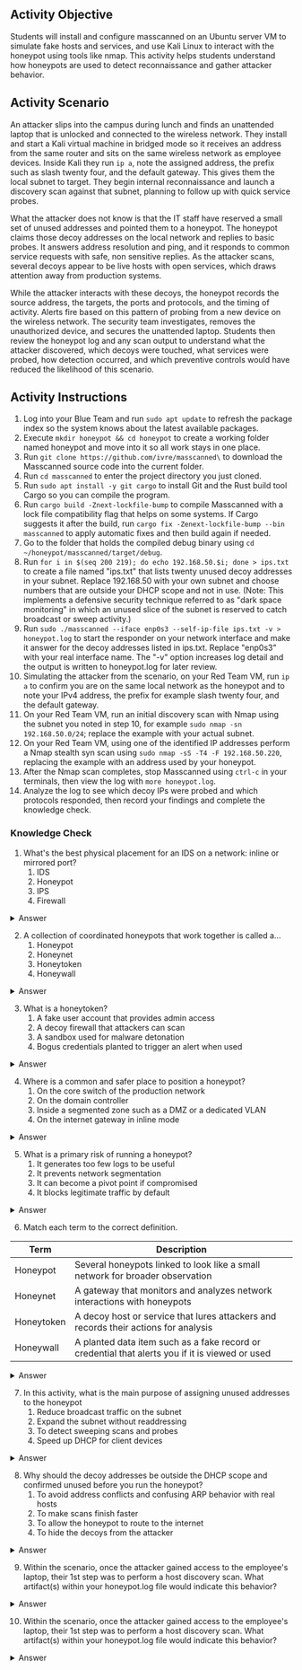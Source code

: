 ## Activity Objective
Students will install and configure masscanned on an Ubuntu server VM to simulate fake hosts and services, and use Kali Linux to interact with the honeypot using tools like nmap. This activity helps students understand how honeypots are used to detect reconnaissance and gather attacker behavior.

## Activity Scenario
An attacker slips into the campus during lunch and finds an unattended laptop that is unlocked and connected to the wireless network. They install and start a Kali virtual machine in bridged mode so it receives an address from the same router and sits on the same wireless network as employee devices. Inside Kali they run `ip a`, note the assigned address, the prefix such as slash twenty four, and the default gateway. This gives them the local subnet to target. They begin internal reconnaissance and launch a discovery scan against that subnet, planning to follow up with quick service probes.

What the attacker does not know is that the IT staff have reserved a small set of unused addresses and pointed them to a honeypot. The honeypot claims those decoy addresses on the local network and replies to basic probes. It answers address resolution and ping, and it responds to common service requests with safe, non sensitive replies. As the attacker scans, several decoys appear to be live hosts with open services, which draws attention away from production systems.

While the attacker interacts with these decoys, the honeypot records the source address, the targets, the ports and protocols, and the timing of activity. Alerts fire based on this pattern of probing from a new device on the wireless network. The security team investigates, removes the unauthorized device, and secures the unattended laptop. Students then review the honeypot log and any scan output to understand what the attacker discovered, which decoys were touched, what services were probed, how detection occurred, and which preventive controls would have reduced the likelihood of this scenario.

## Activity Instructions
1. Log into your Blue Team and run `sudo apt update` to refresh the package index so the system knows about the latest available packages.
2. Execute `mkdir honeypot && cd honeypot` to create a working folder named honeypot and move into it so all work stays in one place.
3. Run `git clone https://github.com/ivre/masscanned\` to download the Masscanned source code into the current folder.
4. Run `cd masscanned` to enter the project directory you just cloned.
5. Run `sudo apt install -y git cargo` to install Git and the Rust build tool Cargo so you can compile the program.
6. Run `cargo build -Znext-lockfile-bump` to compile Masscanned with a lock file compatibility flag that helps on some systems. If Cargo suggests it after the build, run `cargo fix -Zenext-lockfile-bump --bin masscanned` to apply automatic fixes and then build again if needed.
7. Go to the folder that holds the compiled debug binary using `cd ~/honeypot/masscanned/target/debug`.
8. Run `for i in $(seq 200 219); do echo 192.168.50.$i; done > ips.txt` to create a file named "ips.txt" that lists twenty unused decoy addresses in your subnet. Replace 192.168.50 with your own subnet and choose numbers that are outside your DHCP scope and not in use. (Note: This implements a defensive security technique referred to as "dark space monitoring" in which an unused slice of the subnet is reserved to catch broadcast or sweep activity.)
9. Run `sudo ./masscanned --iface enp0s3 --self-ip-file ips.txt -v > honeypot.log` to start the responder on your network interface and make it answer for the decoy addresses listed in ips.txt. Replace "enp0s3" with your real interface name. The "-v" option increases log detail and the output is written to honeypot.log for later review.
10. Simulating the attacker from the scenario, on your Red Team VM, run `ip a` to confirm you are on the same local network as the honeypot and to note your IPv4 address, the prefix for example slash twenty four, and the default gateway.
11. On your Red Team VM, run an initial discovery scan with Nmap using the subnet you noted in step 10, for example `sudo nmap -sn 192.168.50.0/24`; replace the example with your actual subnet.
12. On your Red Team VM, using one of the identified IP addresses perform a Nmap stealth syn scan using `sudo nmap -sS -T4 -F 192.168.50.220`, replacing the example with an address used by your honeypot.
13. After the Nmap scan completes, stop Masscanned using `ctrl-c` in your terminals, then view the log with `more honeypot.log`.
14. Analyze the log to see which decoy IPs were probed and which protocols responded, then record your findings and complete the knowledge check.

### Knowledge Check
1. What's the best physical placement for an IDS on a network: inline or mirrored port?
    1. IDS
    2. Honeypot
    3. IPS
    4. Firewall
<details closed> <summary>Answer</summary>
  <p>A honeypot is a decoy host or service that lures activity for detection and research. IDS monitors, IPS blocks, and a firewall enforces traffic rules.</p>
</details>

2. A collection of coordinated honeypots that work together is called a...
    1. Honeypot
    2. Honeynet
    3. Honeytoken
    4. Honeywall
<details closed> <summary>Answer</summary>
  <p>A honeynet is multiple honeypots working as a system to provide richer telemetry.</p>
</details>

3. What is a honeytoken?
    1. A fake user account that provides admin access
    2. A decoy firewall that attackers can scan
    3. A sandbox used for malware detonation
    4. Bogus credentials planted to trigger an alert when used
<details closed> <summary>Answer</summary>
  <p>Honeytokens are planted data such as credentials or records that should never be used. Any use indicates misuse.</p>
</details>

4. Where is a common and safer place to position a honeypot?
    1. On the core switch of the production network
    2. On the domain controller
    3. Inside a segmented zone such as a DMZ or a dedicated VLAN
    4. On the internet gateway in inline mode
<details closed> <summary>Answer</summary>
  <p>Segmentation limits risk if the honeypot is compromised and reduces accidental impact on production.</p>
</details>

5. What is a primary risk of running a honeypot?
    1. It generates too few logs to be useful
    2. It prevents network segmentation
    3. It can become a pivot point if compromised
    4. It blocks legitimate traffic by default
<details closed> <summary>Answer</summary>
  <p>If an attacker gains control of the honeypot they may use it to move laterally.</p>
</details>

6. Match each term to the correct definition.

| Term       | Description                                                                 |
|------------|-----------------------------------------------------------------------------|
| Honeypot   | Several honeypots linked to look like a small network for broader observation |
| Honeynet   | A gateway that monitors and analyzes network interactions with honeypots     |
| Honeytoken | A decoy host or service that lures attackers and records their actions for analysis |
| Honeywall  | A planted data item such as a fake record or credential that alerts you if it is viewed or used |

<details closed> <summary>Answer</summary>
  <table border="1" cellpadding="6" cellspacing="0">
  <tr>
    <th>Term</th>
    <th>Description</th>
  </tr>
  <tr>
    <td>Honeypot</td>
    <td>A decoy host or service that lures attackers and records their actions for analysis</td>
  </tr>
  <tr>
    <td>Honeynet</td>
    <td>Several honeypots linked to look like a small network for broader observation</td>
  </tr>
  <tr>
    <td>Honeytoken</td>
    <td>A planted data item such as a fake record or credential that alerts you if it is viewed or used</td>
  </tr>
  <tr>
    <td>Honeywall</td>
    <td>A gateway that monitors and analyzes network interactions with honeypots</td>
  </tr>
</table>
</details>

7. In this activity, what is the main purpose of assigning unused addresses to the honeypot
    1. Reduce broadcast traffic on the subnet
    2. Expand the subnet without readdressing
    3. To detect sweeping scans and probes
    4. Speed up DHCP for client devices
<details closed> <summary>Answer</summary>
  <p>Reserving unused space for the honeypot lets you see who is sweeping or probing addresses.</p>
</details>

8. Why should the decoy addresses be outside the DHCP scope and confirmed unused before you run the honeypot?
    1. To avoid address conflicts and confusing ARP behavior with real hosts
    2. To make scans finish faster
    3. To allow the honeypot to route to the internet
    4. To hide the decoys from the attacker
<details closed> <summary>Answer</summary>
  <p>Using truly unused addresses prevents collisions and keeps the network stable while you collect clean telemetry.</p>
</details>

9. Within the scenario, once the attacker gained access to the employee's laptop, their 1st step was to perform a host discovery scan. What artifact(s) within your honeypot.log file would indicate this behavior?
<details closed> <summary>Answer</summary>
  <p>Within the log file you should see probes from a single source across many decoy addresses within a short window. In practice this appears as repeated ARP who has requests from the attacker MAC for each decoy address with matching ARP is at replies from the honeypot.</p>
</details>

10. Within the scenario, once the attacker gained access to the employee's laptop, their 1st step was to perform a host discovery scan. What artifact(s) within your honeypot.log file would indicate this behavior?
<details closed> <summary>Answer</summary>
  <p>The log shows traffic from a source IP targeting multiple common service ports on the honeypot,  which is a pattern characteristic of service enumeration or version probing. </p>
</details>
